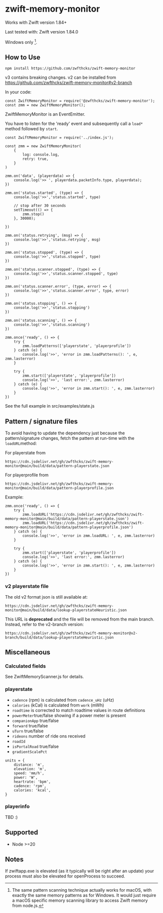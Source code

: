# zwift-memory-monitor

Works with Zwift version 1.84+

Last tested with: Zwift version 1.84.0

Windows only [^1].


## How to Use

````
npm install https://github.com/zwfthcks/zwift-memory-monitor
`````

v3 contains breaking changes. v2 can be installed from https://github.com/zwfthcks/zwift-memory-monitor#v2-branch


In your code:

`````
const ZwiftMemoryMonitor = require('@zwfthcks/zwift-memory-monitor');
const zmm = new ZwiftMemoryMonitor();
`````

ZwiftMemoryMonitor is an EventEmitter.

You have to listen for the 'ready' event and subsequently call a ``load*`` method followed by ```start```.

```
const ZwiftMemoryMonitor = require('../index.js');

const zmm = new ZwiftMemoryMonitor(
    {
        log: console.log,
        retry: true,
    }
)

zmm.on('data', (playerdata) => {
    console.log('>> ', playerdata.packetInfo.type, playerdata);
})

zmm.on('status.started', (type) => {
    console.log('>>','status.started', type)

    // stop after 30 seconds 
    setTimeout(() => {
        zmm.stop()    
    }, 30000);

})

zmm.on('status.retrying', (msg) => {
    console.log('>>','status.retrying', msg)
})

zmm.on('status.stopped', (type) => {
    console.log('>>','status.stopped', type)
})

zmm.on('status.scanner.stopped', (type) => {
    console.log('>>','status.scanner.stopped', type)
})

zmm.on('status.scanner.error', (type, error) => {
    console.log('>>','status.scanner.error', type, error)
})

zmm.on('status.stopping', () => {
    console.log('>>','status.stopping')
})

zmm.on('status.scanning', () => {
    console.log('>>','status.scanning')
})

zmm.once('ready', () => {
    try {
        zmm.loadPatterns(['playerstate', 'playerprofile'])
    } catch (e) {
        console.log('>>', 'error in zmm.loadPatterns(): ', e, zmm.lasterror)
    }

    try {
        zmm.start(['playerstate', 'playerprofile'])
        console.log('>>', 'last error:', zmm.lasterror)
    } catch (e) {
        console.log('>>', 'error in zmm.start(): ', e, zmm.lasterror)
    }
})

```


See the full example in src/examples/state.js


## Pattern / signature files

To avoid having to update the dependency just because the pattern/signature changes, fetch the pattern at run-time with the ```loadURL```method:

For playerstate from

```
https://cdn.jsdelivr.net/gh/zwfthcks/zwift-memory-monitor@main/build/data/pattern-playerstate.json
```


For playerprofile from

```
https://cdn.jsdelivr.net/gh/zwfthcks/zwift-memory-monitor@main/build/data/pattern-playerprofile.json
```

Example:

```
zmm.once('ready', () => {
    try {
        zmm.loadURL('https://cdn.jsdelivr.net/gh/zwfthcks/zwift-memory-monitor@main/build/data/pattern-playerstate.json')
        zmm.loadURL('https://cdn.jsdelivr.net/gh/zwfthcks/zwift-memory-monitor@main/build/data/pattern-playerprofile.json')
    } catch (e) {
        console.log('>>', 'error in zmm.loadURL: ', e, zmm.lasterror)
    }

    try {
        zmm.start(['playerstate', 'playerprofile'])
        console.log('>>', 'last error:', zmm.lasterror)
    } catch (e) {
        console.log('>>', 'error in zmm.start(): ', e, zmm.lasterror)
    }
})
```

### v2 playerstate file

The old v2 format json is still available at:

```
https://cdn.jsdelivr.net/gh/zwfthcks/zwift-memory-monitor@main/build/data/lookup-playerstateHeuristic.json
```

This URL is **deprecated** and the file will be removed from the main branch. Instead, refer to the v2-branch version:

```
https://cdn.jsdelivr.net/gh/zwfthcks/zwift-memory-monitor@v2-branch/build/data/lookup-playerstateHeuristic.json
```




## Miscellaneous

### Calculated fields

See ZwiftMemoryScanner.js for details.

### playerstate


- ```cadence``` (rpm) is calculated from ````cadence_uHz```` (uHz)
- ````calories```` (kCal) is calculated from ````work```` (mWh)
- ```roadtime``` is corrected to match roadtime values in route definitions
- ``powerMeter``true/false showing if a power meter is present
- ``companionApp`` true/false
- ``forward``  true/false
- ``uTurn``  true/false
- ``rideons`` number of ride ons received
- ``roadId`` 
- ``isPortalRoad``  true/false
- ``gradientScalePct`` 

```
units = {
    distance: 'm',
    elevation: 'm',
    speed: 'mm/h',
    power: 'W',
    heartrate: 'bpm',
    cadence: 'rpm',
    calories: 'kcal',
}
```

### playerinfo

TBD :) 


## Supported

- Node >=20


## Notes

If zwiftapp.exe is elevated (as it typically will be right after an update) your process must also be elevated for openProcess to succeed.

  
  



[^1]: The same pattern scanning technique actually works for macOS, with exactly the same memory patterns as for Windows. It would just require a macOS specific memory scanning library to access Zwift memory from node.js.
